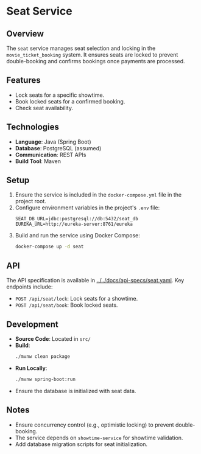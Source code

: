 # Seat Service

## Overview
The `seat` service manages seat selection and locking in the `movie_ticket_booking` system. It ensures seats are locked to prevent double-booking and confirms bookings once payments are processed.

## Features
- Lock seats for a specific showtime.
- Book locked seats for a confirmed booking.
- Check seat availability.

## Technologies
- **Language**: Java (Spring Boot)
- **Database**: PostgreSQL (assumed)
- **Communication**: REST APIs
- **Build Tool**: Maven

## Setup
1. Ensure the service is included in the `docker-compose.yml` file in the project root.
2. Configure environment variables in the project's `.env` file:
   ```plaintext
   SEAT_DB_URL=jdbc:postgresql://db:5432/seat_db
   EUREKA_URL=http://eureka-server:8761/eureka
   ```
3. Build and run the service using Docker Compose:
   ```bash
   docker-compose up -d seat
   ```

## API
The API specification is available in [../../docs/api-specs/seat.yaml](../../docs/api-specs/seat.yaml). Key endpoints include:
- `POST /api/seat/lock`: Lock seats for a showtime.
- `POST /api/seat/book`: Book locked seats.

## Development
- **Source Code**: Located in `src/`
- **Build**:
  ```bash
  ./mvnw clean package
  ```
- **Run Locally**:
  ```bash
  ./mvnw spring-boot:run
  ```
- Ensure the database is initialized with seat data.

## Notes
- Ensure concurrency control (e.g., optimistic locking) to prevent double-booking.
- The service depends on `showtime-service` for showtime validation.
- Add database migration scripts for seat initialization.